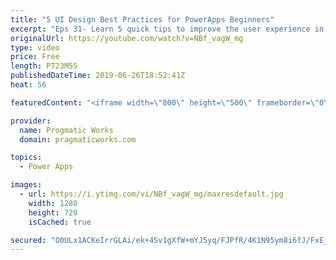 ```yaml
---
title: "5 UI Design Best Practices for PowerApps Beginners"
excerpt: "Eps 31- Learn 5 quick tips to improve the user experience in PowerApps. In this video, Brian covers making amazing UIs with: Relative Styling, TemplateFill, Notify, DisplayMode and Components.  10 Components to start with: https://powerapps.microsoft.com/en-us/blog/powerapps-ten-reusable-components/"
originalUrl: https://youtube.com/watch?v=NBf_vagW_mg
type: video
price: Free
length: PT23M5S
publishedDateTime: 2019-06-26T18:52:41Z
heat: 56

featuredContent: "<iframe width=\"800\" height=\"500\" frameborder=\"0\" src=\"https://www.youtube.com/embed/NBf_vagW_mg\" allow=\"accelerometer; autoplay; encrypted-media; gyroscope; picture-in-picture\" allowfullscreen></iframe>"

provider:
  name: Progmatic Works
  domain: pragmaticworks.com

topics:
  - Power Apps

images:
  - url: https://i.ytimg.com/vi/NBf_vagW_mg/maxresdefault.jpg
    width: 1280
    height: 720
    isCached: true

secured: "O0ULx1ACKeIrrGLAi/ek+4Sv1gXfW+mYJ5yq/FJPfR/4K1N95ym8i6fJ/FxEjOU9Spe6Bq1whn65A73horISbTCEqz+2Cds/XFfFvoEn6Wna+fbJ5nX5ts4VBnikYezBNOflKM7T0sskWKfLadu30k4e1R/uTxGHY+DvgdgLz4stW9EG8Ah7s4IxvVIcdFhDXJF4S7tivvF6nx/Ifj6cqT3Y0neVfcb6h+98/zNWwZeUCEetwc8V8YXl6rdG26OWaRSsDGTaF5NXdugm+v23jdWam05MI9qQyLK4y1JcajQRvQXhggGq1mc0PJYV44o98nSe9nnpINXAglNX33ECd6qCvNcjWdgDf3g1D8+qwKTm8QtUy+9XWo+F1OHpQwYlB80cQ6vcG46gMwUlinifTg==;JLOOBMyOf0i+A/SwB2KwSg=="
---
```


